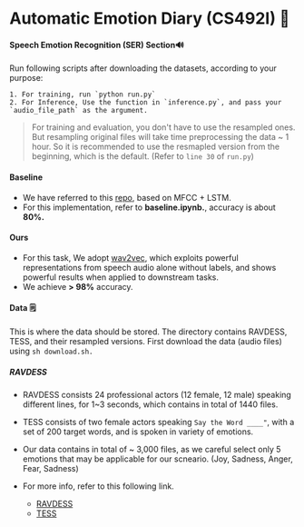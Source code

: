 # Automatic Emotion Diary (CS492I) 📖
#### Speech Emotion Recognition (SER) Section🔊


Run following scripts after downloading the datasets, according to your purpose:

```
1. For training, run `python run.py`
2. For Inference, Use the function in `inference.py`, and pass your `audio_file_path` as the argument.
```

> For training and evaluation, you don't have to use the resampled ones. But resampling original files will take time preprocessing the data ~ 1 hour. So it is recommended to use the resmapled version from the beginning, which is the default.
(Refer to `line 30` of `run.py`)

#### Baseline

- We have referred to this [repo](https://github.com/MeidanGR/SpeechEmotionRecognition_Realtime), based on MFCC + LSTM.
- For this implementation, refer to **baseline.ipynb.**, accuracy is about **80%.**

#### Ours

- For this task, We adopt [wav2vec](https://github.com/pytorch/fairseq/tree/main/examples/wav2vec), which exploits powerful representations from speech audio alone without labels, and shows powerful results when applied to downstream tasks.
- We achieve **> 98%** accuracy.


#### Data 🗒️
This is where the data should be stored. The directory contains RAVDESS, TESS, and their resampled versions.
First download the data (audio files) using `sh download.sh.`

##### RAVDESS

- RAVDESS consists 24 professional actors (12 female, 12 male) speaking different lines, for 1~3 seconds, which contains in total of 1440 files.
- TESS consists of two female actors speaking `Say the Word ____"`, with a set of 200 target words, and is spoken in variety of emotions.
- Our data contains in total of ~ 3,000 files, as we careful select only 5 emotions that may be applicable for our scneario. (Joy, Sadness, Anger, Fear, Sadness)

- For more info, refer to this following link.
     - [RAVDESS](https://zenodo.org/record/1188976)
     - [TESS](https://tspace.library.utoronto.ca/handle/1807/24487)


